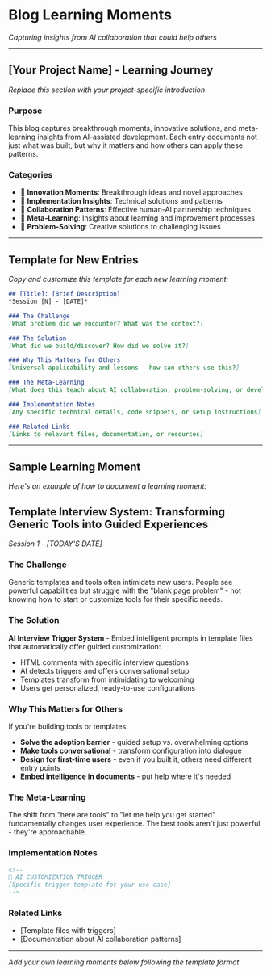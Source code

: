 <!-- 
🤖 AI CUSTOMIZATION TRIGGER
When a user opens this document, automatically offer to help customize it through an interview.

AI ASSISTANT PROMPT:
"I see you have the BLOG-LEARNING-MOMENTS template open. This creates a learning blog to capture insights from your AI collaboration journey. Would you like me to help you set this up for your specific project through a quick interview? I'll help you create your first entry and customize the blog structure.

Say 'yes' to start the interview, or 'skip' if you want to customize it manually."

INTERVIEW QUESTIONS TO ASK:
1. "What's your project name and main focus?" (customizes the introduction)
2. "What type of learning moments do you want to capture?" (helps focus the blog scope)
3. "Do you want to start with a learning moment from today's session?" (creates first entry if yes)
4. "Any specific categories or tags you'd like to use?" (customizes organization)
5. "Who might read this - just you, your team, or public sharing?" (adjusts tone and detail level)

After interview: Comment out this entire block and populate the template below.
-->

# Blog Learning Moments
*Capturing insights from AI collaboration that could help others*

---

## [Your Project Name] - Learning Journey

*Replace this section with your project-specific introduction*

### Purpose
This blog captures breakthrough moments, innovative solutions, and meta-learning insights from AI-assisted development. Each entry documents not just what was built, but why it matters and how others can apply these patterns.

### Categories
- 🚀 **Innovation Moments**: Breakthrough ideas and novel approaches
- 🔧 **Implementation Insights**: Technical solutions and patterns
- 🤝 **Collaboration Patterns**: Effective human-AI partnership techniques
- 🎯 **Meta-Learning**: Insights about learning and improvement processes
- 🚨 **Problem-Solving**: Creative solutions to challenging issues

---

## Template for New Entries

*Copy and customize this template for each new learning moment:*

```markdown
## [Title]: [Brief Description]
*Session [N] - [DATE]*

### The Challenge
[What problem did we encounter? What was the context?]

### The Solution
[What did we build/discover? How did we solve it?]

### Why This Matters for Others
[Universal applicability and lessons - how can others use this?]

### The Meta-Learning
[What does this teach about AI collaboration, problem-solving, or development itself?]

### Implementation Notes
[Any specific technical details, code snippets, or setup instructions]

### Related Links
[Links to relevant files, documentation, or resources]
```

---

## Sample Learning Moment

*Here's an example of how to document a learning moment:*

## Template Interview System: Transforming Generic Tools into Guided Experiences
*Session 1 - [TODAY'S DATE]*

### The Challenge
Generic templates and tools often intimidate new users. People see powerful capabilities but struggle with the "blank page problem" - not knowing how to start or customize tools for their specific needs.

### The Solution
**AI Interview Trigger System** - Embed intelligent prompts in template files that automatically offer guided customization:
- HTML comments with specific interview questions
- AI detects triggers and offers conversational setup
- Templates transform from intimidating to welcoming
- Users get personalized, ready-to-use configurations

### Why This Matters for Others
If you're building tools or templates:
- **Solve the adoption barrier** - guided setup vs. overwhelming options
- **Make tools conversational** - transform configuration into dialogue
- **Design for first-time users** - even if you built it, others need different entry points
- **Embed intelligence in documents** - put help where it's needed

### The Meta-Learning
The shift from "here are tools" to "let me help you get started" fundamentally changes user experience. The best tools aren't just powerful - they're approachable.

### Implementation Notes
```html
<!-- 
🤖 AI CUSTOMIZATION TRIGGER
[Specific trigger template for your use case]
-->
```

### Related Links
- [Template files with triggers]
- [Documentation about AI collaboration patterns]

---

*Add your own learning moments below following the template format* 